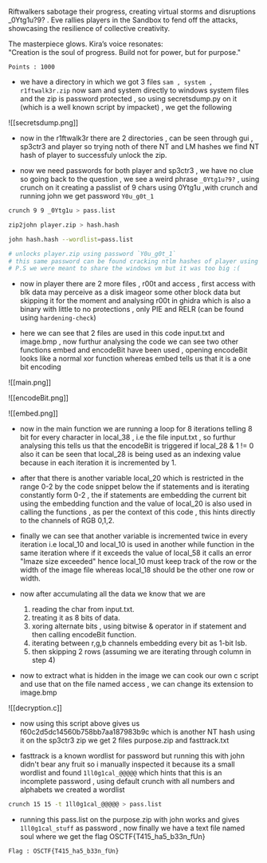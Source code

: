 Riftwalkers sabotage their progress, creating virtual storms and disruptions _0Ytg1u?9? . Eve rallies players in the Sandbox to fend off the attacks, showcasing the resilience of collective creativity.

The masterpiece glows. Kira’s voice resonates:  
"Creation is the soul of progress. Build not for power, but for purpose."

`Points : 1000`

- we have a directory in which we got 3 files `sam , system , r1ftwalk3r.zip` now sam and system directly to windows system files and the zip is password protected , so using secretsdump.py on it (which is a well known script by impacket) , we get the following 

![[secretsdump.png]]

- now in the r1ftwalk3r there are 2 directories , can be seen through gui , sp3ctr3 and player so trying noth of there NT and LM hashes we find NT hash of player to successfuly unlock the zip.

- now we need passwords for both player and sp3ctr3 , we have no clue so going back to the question , we see a weird phrase  `_0Ytg1u?9?` , using crunch on it creating a passlist of 9 chars using 0Ytg1u ,with crunch and running john we get password `Y0u_g0t_1` 

``` sh
crunch 9 9 _0Ytg1u > pass.list

zip2john player.zip > hash.hash

john hash.hash --wordlist=pass.list

# unlocks player.zip using password `Y0u_g0t_1`
# this same password can be found cracking ntlm hashes of player using hashcat with same pass list but that is an unnecessary step while working with directories and not the real system 
# P.S we were meant to share the windows vm but it was too big :(
```

- now in player there are 2 more files , r00t and access , first access with blk data may perceive as  a disk imageor some other block data but skipping it for the moment and analysing r00t in ghidra which is also a binary with little to no protections , only PIE and RELR (can be found using `hardening-check`)

- here we can see that 2 files are used in this code input.txt and image.bmp , now furthur analysing the code we can see two other functions embed and encodeBit have been used , opening encodeBit looks like a normal xor function whereas embed tells us that it is a one bit encoding 

![[main.png]]

![[encodeBit.png]]

![[embed.png]]

- now in the main function we are running a loop for 8 iterations telling 8 bit for every character in local_38 , i.e the file input.txt , so furthur analysing this tells us that the encodeBit is triggered if local_28 & 1 != 0 also it can be seen that local_28 is being used as an indexing value because in each iteration it is incremented by 1.

- after that there is another variable local_20 which is restricted in the range 0-2 by the code snippet below the if statements and is iterating constantly form 0-2 , the if statements are embedding the current bit using the embedding function and the value of local_20 is also used in calling the functions , as per the context of this code , this hints directly to the channels of RGB 0,1,2.

- finally we can see that another variable is incremented twice in every iteration i.e local_10 and local_10 is used in another while function in the same iteration where if it exceeds the value of local_58 it calls an error "Imaze size exceeded" hence local_10 must keep track of the row or the width of the image file whereas local_18 should be the other one row or width.

- now after accumulating all the data we know that we are
	1. reading the char from input.txt.
	2. treating it as 8 bits of data.
	3. xoring alternate bits , using bitwise & operator in if statement and then calling encodeBit function.
	4. iterating between r,g,b channels embedding every bit as 1-bit lsb. 
	5. then skipping 2 rows (assuming we are iterating through column in step 4)

- now to extract what is hidden in the image we can cook our own c script and use that on the file named access , we can change its extension to image.bmp

![[decryption.c]]

- now using this script above gives us f60c2d5dc14560b758bb7aa187983b9c which is another NT hash using it on the sp3ctr3 zip we get 2 files purpose.zip and fasttrack.txt

- fasttrack is  a known wordlist for password but running this with john didn't bear any fruit so i manually inspected it because its a small wordlist and found `1ll0g1cal_@@@@@`  which hints that this is an incomplete password , using default crunch with all numbers and alphabets we created a wordlist 
```sh
crunch 15 15 -t 1ll0g1cal_@@@@@ > pass.list
```

- running this pass.list on the purpose.zip with john works and gives `1ll0g1cal_stuff` as password , now finally we have a text file named soul where we get the flag OSCTF{T415_ha5_b33n_fUn}

`Flag : OSCTF{T415_ha5_b33n_fUn}`
